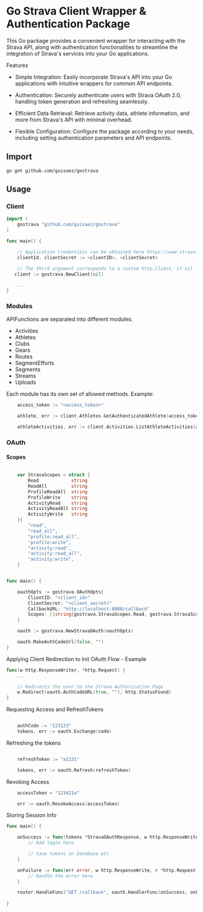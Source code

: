 # Go Strava Client Wrapper & Authentication Package

This Go package provides a convenient wrapper for interacting with the Strava API, along with authentication functionalities to streamline the integration of Strava's services into your Go applications.

Features

* Simple Integration: Easily incorporate Strava's API into your Go applications with intuitive wrappers for common API endpoints.

* Authentication: Securely authenticate users with Strava OAuth 2.0, handling token generation and refreshing seamlessly.
    
* Efficient Data Retrieval: Retrieve activity data, athlete information, and more from Strava's API with minimal overhead.
    
* Flexible Configuration: Configure the package according to your needs, including setting authentication parameters and API endpoints.

## Import 

```Shell
go get github.com/guisaez/gostrava
```

## Usage

### Client

```go
import (
    gostrava "github.com/guisaez/gostrava"
)

func main() {

    // Application Credentials can be obtained here https://www.strava.com/settings/api
    clientId, clientSecret := <clientID>, <clientSecret>

    // The third argument corresponds to a custom http.Client, if nil it will use the default http.Client
   client := gostrava.NewClient(nil)

    ...
}
```

### Modules

APIFunctions are separated into different modules:

* Activities
* Athletes
* Clubs
* Gears
* Routes
* SegmentEfforts
* Segments
* Streams
* Uploads

Each module has its own set of allowed methods. Example:

```go
    access_token := "<access_token>"

    athlete, err := client.Athletes.GetAuthenticatedAthlete(access_token)

    athleteActivities, err := client.Activities.ListAthleteActivities(access_token)
```

### OAuth

#### Scopes
```go

    var StravaScopes = struct {
        Read            string
        ReadAll         string
        ProfileReadAll  string
        ProfileWrite    string
        ActivityRead    string
        ActivityReadAll string
        ActivityWrite   string
    }{
        "read",
        "read_all",
        "profile:read_all",
        "profile:write",
        "activity:read",
        "activity:read_all",
        "activity:write",
    }
```

```go

func main() {

    oauthOpts := gostrava.OAuthOpts{
        ClientID: "<client_id>"
        ClientSecret: "<client_secret>"
        CallbackURL: "http://localhost:8080/callback"
        Scopes: []string{gostrava.StravaScopes.Read, gostrava.StravaScopes.ActivityWrite}
    }

    oauth := gostrava.NewStravaOAuth(oauthOpts)

    oauth.MakeAuthCodeUrl(false, "")
}
```

Applying Client Redirection to Init OAuth Flow - Example

```go
func(w http.ResponseWriter, *http.Request) {
    ...

    // Redirects the user to the Strava Authorization Page
    w.Redirect(oauth.AuthCodeURL(true, ""), http.StatusFound)
}
```

Requesting Access and RefreshTokens

```go

    authCode := "123123"
    tokens, err := oauth.Exchange(code)
```

Refreshing the tokens
```go

    refreshToken := "a1231"

    tokens, err := oauth.Refresh(refreshToken)
```

Revoking Access

```go
    accessToken = "123421a"

    err := oauth.RevokeAccess(accessToken)
```

Storing Session Info

```go
func main() {

    onSuccess := func(tokens *StravaOAuthResponse, w http.ResponseWriter, r *http.Request) {
        // Add login here

        // Save tokens on Database etc
    }

    onFailure := func(err error, w http.ResponseWrite, r *http.Request) {
        // Handle the error here
    }

    router.HandleFunc("GET /callback", oauth.HandlerFunc(onSuccess, onFailure))
    
}
```